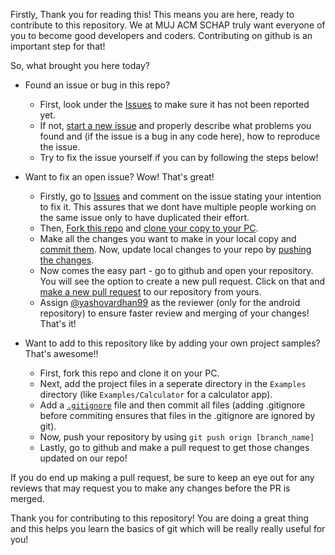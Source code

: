Firstly, Thank you for reading this! This means you are here, ready to contribute to this repository. We at MUJ ACM SCHAP truly want everyone of you to become good developers and coders. Contributing on github is an important step for that!

So, what brought you here today?
* Found an issue or bug in this repo? 
  * First, look under the [Issues](https://github.com/MUJ-ACM-SCHAP/Android/issues) to make sure it has not been reported yet.
  * If not, [start a new issue](https://github.com/MUJ-ACM-SCHAP/Android/issues/new) and properly describe what problems you found and (if the issue is a bug in any code here), how to reproduce the issue.
  * Try to fix the issue yourself if you can by following the steps below!

* Want to fix an open issue? Wow! That's great! 
  * Firstly, go to [Issues](https://github.com/MUJ-ACM-SCHAP/Android/issues) and comment on the issue stating your intention to fix it. This assures that we dont have multiple people working on the same issue only to have duplicated their effort. 
  * Then, [Fork this repo](https://help.github.com/articles/fork-a-repo/) and [clone your copy to your PC](https://help.github.com/articles/cloning-a-repository/).
  * Make all the changes you want to make in your local copy and [commit them](https://www.digitalocean.com/community/tutorials/how-to-create-a-pull-request-on-github#make-changes-locally). Now, update local changes to your repo by [pushing the changes](https://help.github.com/articles/pushing-to-a-remote/). 
  * Now comes the easy part - go to github and open your repository. You will see the option to create a new pull request. Click on that and [make a new pull request](https://www.digitalocean.com/community/tutorials/how-to-create-a-pull-request-on-github#create-pull-request) to our repository from yours. 
  * Assign [@yashovardhan99](https://github.com/orgs/MUJ-ACM-SCHAP/people/yashovardhan99) as the reviewer (only for the android repository) to ensure faster review and merging of your changes! That's it!

* Want to add to this repository like by adding your own project samples? That's awesome!!
  * First, fork this repo and clone it on your PC. 
   * Next, add the project files in a seperate directory in the `Examples` directory (like `Examples/Calculator` for a calculator app). 
   * Add a [`.gitignore`](https://github.com/github/gitignore/blob/master/Android.gitignore) file and then commit all files (adding .gitignore before commiting ensures that files in the .gitignore are ignored by git).
   * Now, push your repository by using `git push orign [branch_name]`
   * Lastly, go to github and make a pull request to get those changes updated on our repo!
   
If you do end up making a pull request, be sure to keep an eye out for any reviews that may request you to make any changes before the PR is merged.

Thank you for contributing to this repository! You are doing a great thing and this helps you learn the basics of git which will be really really useful for you!
